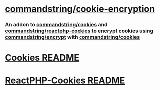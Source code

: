 ﻿# [commandstring/cookie-encryption](https://packagist.org/packages/commandstring/cookie-encryption) #
### An addon to [commandstring/cookies](https://packagist.org/packages/commandstring/cookies) and [commandstring/reactphp-cookies](https://packagist.org/packages/commandstring/reactphp-cookies) to encrypt cookies using [commandstring/encrypt](https://packagist.org/packages/commandstring/encrypt) with [commandstring/cookies](https://packagist.org/packages/commandstring/cookies) ###

# [Cookies README](https://github.com/commandstring/cookies) #
# [ReactPHP-Cookies README](https://github.com/commandstring/reactphp-cookies) #
